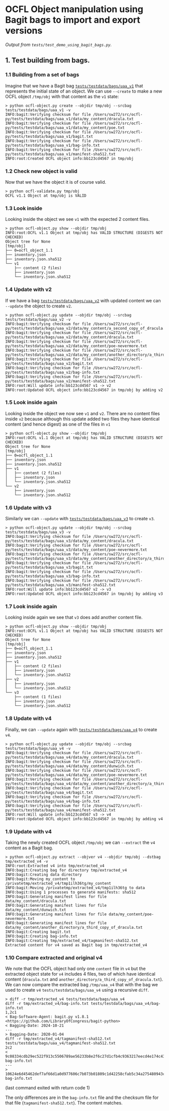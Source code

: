# OCFL Object manipulation using Bagit bags to import and export versions

_Output from `tests/test_demo_using_bagit_bags.py`._

## 1. Test building from bags.

### 1.1 Building from a set of bags

Imagine that we have a Bagit bag [`tests/testdata/bags/uaa_v1`](https://github.com/zimeon/ocfl-py/tree/main/tests/testdata/bags/uaa_v1) that represents the initial state of an object. We can use `--create` to make a new OCFL object `/tmp/obj` with that content as the `v1` state:

```
> python ocfl-object.py create --objdir tmp/obj --srcbag tests/testdata/bags/uaa_v1 -v
INFO:bagit:Verifying checksum for file /Users/sw272/src/ocfl-py/tests/testdata/bags/uaa_v1/data/my_content/dracula.txt
INFO:bagit:Verifying checksum for file /Users/sw272/src/ocfl-py/tests/testdata/bags/uaa_v1/data/my_content/poe.txt
INFO:bagit:Verifying checksum for file /Users/sw272/src/ocfl-py/tests/testdata/bags/uaa_v1/bagit.txt
INFO:bagit:Verifying checksum for file /Users/sw272/src/ocfl-py/tests/testdata/bags/uaa_v1/bag-info.txt
INFO:bagit:Verifying checksum for file /Users/sw272/src/ocfl-py/tests/testdata/bags/uaa_v1/manifest-sha512.txt
INFO:root:Created OCFL object info:bb123cd4567 in tmp/obj
```


### 1.2 Check new object is valid

Now that we have the object it is of course valid.

```
> python ocfl-validate.py tmp/obj
OCFL v1.1 Object at tmp/obj is VALID
```


### 1.3 Look inside

Looking inside the object we see `v1` with the expected 2 content files.

```
> python ocfl-object.py show --objdir tmp/obj
INFO:root:OCFL v1.1 Object at tmp/obj has VALID STRUCTURE (DIGESTS NOT CHECKED)
Object tree for None
[tmp/obj]
├── 0=ocfl_object_1.1 
├── inventory.json 
├── inventory.json.sha512 
└── v1 
    ├── content (2 files)
    ├── inventory.json 
    └── inventory.json.sha512 

```


### 1.4 Update with v2

If we have a bag [`tests/testdata/bags/uaa_v2`](https://github.com/zimeon/ocfl-py/tree/main/tests/testdata/bags/uaa_v2) with updated content we can `--update` the object to create `v2`.

```
> python ocfl-object.py update --objdir tmp/obj --srcbag tests/testdata/bags/uaa_v2 -v
INFO:bagit:Verifying checksum for file /Users/sw272/src/ocfl-py/tests/testdata/bags/uaa_v2/data/my_content/a_second_copy_of_dracula.txt
INFO:bagit:Verifying checksum for file /Users/sw272/src/ocfl-py/tests/testdata/bags/uaa_v2/data/my_content/dracula.txt
INFO:bagit:Verifying checksum for file /Users/sw272/src/ocfl-py/tests/testdata/bags/uaa_v2/data/my_content/poe-nevermore.txt
INFO:bagit:Verifying checksum for file /Users/sw272/src/ocfl-py/tests/testdata/bags/uaa_v2/data/my_content/another_directory/a_third_copy_of_dracula.txt
INFO:bagit:Verifying checksum for file /Users/sw272/src/ocfl-py/tests/testdata/bags/uaa_v2/bagit.txt
INFO:bagit:Verifying checksum for file /Users/sw272/src/ocfl-py/tests/testdata/bags/uaa_v2/bag-info.txt
INFO:bagit:Verifying checksum for file /Users/sw272/src/ocfl-py/tests/testdata/bags/uaa_v2/manifest-sha512.txt
INFO:root:Will update info:bb123cd4567 v1 -> v2
INFO:root:Updated OCFL object info:bb123cd4567 in tmp/obj by adding v2
```


### 1.5 Look inside again

Looking inside the object we now see `v1` and `v2`. There are no content files inside `v2` because although this update added two files they have identical content (and hence digest) as one of the files in `v1`

```
> python ocfl-object.py show --objdir tmp/obj
INFO:root:OCFL v1.1 Object at tmp/obj has VALID STRUCTURE (DIGESTS NOT CHECKED)
Object tree for None
[tmp/obj]
├── 0=ocfl_object_1.1 
├── inventory.json 
├── inventory.json.sha512 
├── v1 
│   ├── content (2 files)
│   ├── inventory.json 
│   └── inventory.json.sha512 
└── v2 
    ├── inventory.json 
    └── inventory.json.sha512 

```


### 1.6 Update with v3

Similarly we can `--update` with [`tests/testdata/bags/uaa_v3`](https://github.com/zimeon/ocfl-py/tree/main/tests/testdata/bags/uaa_v3) to create `v3`.

```
> python ocfl-object.py update --objdir tmp/obj --srcbag tests/testdata/bags/uaa_v3 -v
INFO:bagit:Verifying checksum for file /Users/sw272/src/ocfl-py/tests/testdata/bags/uaa_v3/data/my_content/dracula.txt
INFO:bagit:Verifying checksum for file /Users/sw272/src/ocfl-py/tests/testdata/bags/uaa_v3/data/my_content/poe-nevermore.txt
INFO:bagit:Verifying checksum for file /Users/sw272/src/ocfl-py/tests/testdata/bags/uaa_v3/data/my_content/another_directory/a_third_copy_of_dracula.txt
INFO:bagit:Verifying checksum for file /Users/sw272/src/ocfl-py/tests/testdata/bags/uaa_v3/bagit.txt
INFO:bagit:Verifying checksum for file /Users/sw272/src/ocfl-py/tests/testdata/bags/uaa_v3/bag-info.txt
INFO:bagit:Verifying checksum for file /Users/sw272/src/ocfl-py/tests/testdata/bags/uaa_v3/manifest-sha512.txt
INFO:root:Will update info:bb123cd4567 v2 -> v3
INFO:root:Updated OCFL object info:bb123cd4567 in tmp/obj by adding v3
```


### 1.7 Look inside again

Looking inside again we see that `v3` does add another content file.

```
> python ocfl-object.py show --objdir tmp/obj
INFO:root:OCFL v1.1 Object at tmp/obj has VALID STRUCTURE (DIGESTS NOT CHECKED)
Object tree for None
[tmp/obj]
├── 0=ocfl_object_1.1 
├── inventory.json 
├── inventory.json.sha512 
├── v1 
│   ├── content (2 files)
│   ├── inventory.json 
│   └── inventory.json.sha512 
├── v2 
│   ├── inventory.json 
│   └── inventory.json.sha512 
└── v3 
    ├── content (1 files)
    ├── inventory.json 
    └── inventory.json.sha512 

```


### 1.8 Update with v4

Finally, we can `--update` again with [`tests/testdata/bags/uaa_v4`](https://github.com/zimeon/ocfl-py/tree/main/tests/testdata/bags/uaa_v4) to create `v4`.

```
> python ocfl-object.py update --objdir tmp/obj --srcbag tests/testdata/bags/uaa_v4 -v
INFO:bagit:Verifying checksum for file /Users/sw272/src/ocfl-py/tests/testdata/bags/uaa_v4/data/my_content/dracula.txt
INFO:bagit:Verifying checksum for file /Users/sw272/src/ocfl-py/tests/testdata/bags/uaa_v4/data/my_content/dunwich.txt
INFO:bagit:Verifying checksum for file /Users/sw272/src/ocfl-py/tests/testdata/bags/uaa_v4/data/my_content/poe-nevermore.txt
INFO:bagit:Verifying checksum for file /Users/sw272/src/ocfl-py/tests/testdata/bags/uaa_v4/data/my_content/another_directory/a_third_copy_of_dracula.txt
INFO:bagit:Verifying checksum for file /Users/sw272/src/ocfl-py/tests/testdata/bags/uaa_v4/bagit.txt
INFO:bagit:Verifying checksum for file /Users/sw272/src/ocfl-py/tests/testdata/bags/uaa_v4/bag-info.txt
INFO:bagit:Verifying checksum for file /Users/sw272/src/ocfl-py/tests/testdata/bags/uaa_v4/manifest-sha512.txt
INFO:root:Will update info:bb123cd4567 v3 -> v4
INFO:root:Updated OCFL object info:bb123cd4567 in tmp/obj by adding v4
```


### 1.9 Update with v4

Taking the newly created OCFL object `/tmp/obj` we can `--extract` the `v4` content as a Bagit bag.

```
> python ocfl-object.py extract --objver v4 --objdir tmp/obj --dstbag tmp/extracted_v4 -v
INFO:root:Extracted v4 into tmp/extracted_v4
INFO:bagit:Creating bag for directory tmp/extracted_v4
INFO:bagit:Creating data directory
INFO:bagit:Moving my_content to /privatetmp/extracted_v4/tmp1ilh36tg/my_content
INFO:bagit:Moving /privatetmp/extracted_v4/tmp1ilh36tg to data
INFO:bagit:Using 1 processes to generate manifests: sha512
INFO:bagit:Generating manifest lines for file data/my_content/dracula.txt
INFO:bagit:Generating manifest lines for file data/my_content/dunwich.txt
INFO:bagit:Generating manifest lines for file data/my_content/poe-nevermore.txt
INFO:bagit:Generating manifest lines for file data/my_content/another_directory/a_third_copy_of_dracula.txt
INFO:bagit:Creating bagit.txt
INFO:bagit:Creating bag-info.txt
INFO:bagit:Creating tmp/extracted_v4/tagmanifest-sha512.txt
Extracted content for v4 saved as Bagit bag in tmp/extracted_v4
```


### 1.10 Compare extracted and original v4

We note that the OCFL object had only one `content` file in `v4` but the extracted object state for `v4` includes 4 files, two of which have identical content (`dracula.txt` and `another_directory/a_third_copy_of_dracula.txt`). We can now compare the extracted bag `/tmp/uaa_v4` that with the bag we used to create `v4` `tests/testdata/bags/uaa_v4` using a recursive `diff`.

```
> diff -r tmp/extracted_v4 tests/testdata/bags/uaa_v4
diff -r tmp/extracted_v4/bag-info.txt tests/testdata/bags/uaa_v4/bag-info.txt
1,2c1
< Bag-Software-Agent: bagit.py v1.8.1 <https://github.com/LibraryOfCongress/bagit-python>
< Bagging-Date: 2024-10-21
---
> Bagging-Date: 2020-01-04
diff -r tmp/extracted_v4/tagmanifest-sha512.txt tests/testdata/bags/uaa_v4/tagmanifest-sha512.txt
2c2
< 9c08334cdb29ec522f913c5506789ae56233b8e2f6c27d1cfb4c9363217eecd4e174c43de6f0a7e33f6986c9423ae81d6def8508711b0e1249f3213c8e362024 bag-info.txt
---
> 10624e6d45462def7af66d1a0d977606c7b073b01809c1d42258cfab5c34a275480943cbe78044416aee1f23822cc3762f92247b8f39b5c6ddc5ae32a8f94ce5 bag-info.txt
```

(last command exited with return code 1)

The only differences are in the `bag-info.txt` file and the checksum file for that file (`tagmanifest-sha512.txt`). The content matches.

